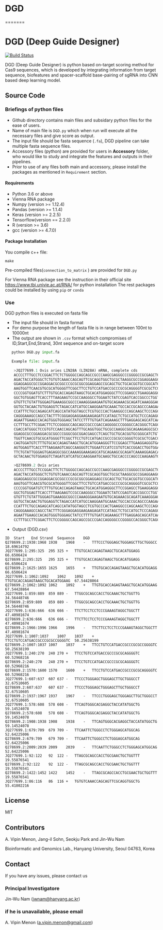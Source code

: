 
# DGD
=======
# DGD (Deep Guide Designer)
[![Build Status](https://travis-ci.org/joemccann/dillinger.svg?branch=master)](https://travis-ci.org/joemccann/dillinger)

DGD (Deep Guide Designer) is python based on-target scoring method for Cas9 sequences, which is developed by integrating information from target sequence, biofeatures and spacer-scaffold base-pairing of sgRNA into CNN based deep learning model.

## Source Code

### Briefings of python files
- Github directory contains main files and subsidary python files for the ease of users.
- Name of main file is ```DGD.py``` which when run will execute all the necessary files and give score as output.
- The input file should be fasta sequence (```.fa```), DGD pipeline can take multiple fasta sequence files.
- Accessory files (python) are provided for users in **Accessory** folder, who would like to study and integrate the features and outputs in their pipelines.
- Prior to use of any files both main and accessory, please install the packages as mentioned in ```Requirement``` section.

#### Requirements
- Python 3.6 or above
- Vienna RNA package
- Numpy (version >= 1.12.4)
- Pandas (version >= 1.1.4)
- Keras (version >= 2.2.5)
- Tensorflow(version == 2.2.0)
- R (version >= 3.6)
- gcc (version >= 4.7.0)

#### Package Installation
You compile c++ file:
```
make
```
Pre-compiled files(```connection_to_matrix``` ) are provided for ```DGD.py```

For Vienna RNA package see the instruction in their official site https://www.tbi.univie.ac.at/RNA/ for python installation
The rest packages could be installed by using ```pip``` or ```conda```

### Use
DGD python files is executed on fasta file
- The input file should in fasta format
- For demo purpose the length of fasta file is in range between 100nt to 10000nt
- The output are shown in ```.csv``` format which compromises of ID,Start,End,Strand, 30nt sequence and on-target score
```python
   python DGD.py input.fa
   
   Example file: input.fa
   
    >JQ277699.1 Ovis aries LIN28A (LIN28A) mRNA, complete cds
    ACCCCTTTGCCTCCGGACTTCTCTGGGGCCAGCAGCCGCCCAAGCGAGGGCCCGGGGCCGCGAGCTCAGC
    AGACTACCATGGGCTCTGTGTCAAACCAGCAGTTCGCAGGTGGCTGCGCTAAGGCGCCGGAGGAAGCGCC
    GGAGGAGGCGCCGGAGGACGCGGCCCGCGCGGCGGAGGAGCCGCAGCTGCTGCACGGTGCCGGCATCTGT
    AAGTGGTTCAACGTGCGCATGGGGTTCGGCTTCCTGTCCATGACCGCCCGCGCAGGGGTCGCGCTCGACC
    CCCCGGTGGATGTCTTTGTGCACCAGAGTAAGCTGCACATGGAGGGCTTCCGGAGCCTGAAGGAGGGGGA
    GGCTGTGGAGTTCACCTTTAAGAAGTCCGCCAAGGGCCTGGAATCTATCCGAGTCACCGGCCCTGGTGGG
    GTGTTCTGTATTGGGAGTGAAAGGCGGCCCAAAGGGAAGAATGTGCAGAAACGCAGATCAAAGGGAGACA
    GGTGCTACAACTGTGGAGGTCTAGACCATCATGCCAAGGAATGCAAACTGCCACCGCAGCCCAAGAAGTG
    CCATTTCTGCCAGAGCATCAGCCATATGGTAGCCTCGTGCCCACTGAAGGCCCAGCAAGCTCCCAGCTCC
    CAGGGAAAGCCAGCCTACTTTCGGGAGGAGGAAGAAGAGATCCATAGCTCTGCCATGCTCCCAGAGGCCC
    AGAATTGAAGCCACAGTGGGTGGGAGCTATCCTTTTGTGATCAGAAAGCTTTGAGGAGCAGCATCAATCG
    CCTTTGCCTTCGGACTTCTCCGGGGCCAGCAGCCGCCCGACCAGGGGCCCGGGGCCACGGGCTCAGCCGA
    CGACCATGGGCTCCGTGTCCAACCAGCAGTTTGCAGGTGGCTGCGCCAAGGCGGCAGAAGAGGCGCCCGA
    GGAGGCGCCGGAGGACGCGGCCCGGGCGGCGGACGAGCCTCAGCTGCTGCACGGTGCGGGCATCTGTAAG
    TGGTTCAACGTGCGCATGGGGTTCGGCTTCCTGTCCATGACCGCCCGCGCCGGGGTCGCGCTCGACCCCC
    CAGTGGATGTCTTTGTGCACCAGAGTAAGCTGCACATGGAAGGGTTCCGGAGCTTGAAGGAGGGTGAGGC
    AGTGGAGTTCACCTTTAAGAAGTCAGCCAAGGGTCTGGAATCCATCCGTGTCACCGGACCTGGTGGAGTA
    TTCTGTATTGGGAGTGAGAGGCGGCCAAAAGGAAAGAGCATGCAGAAGCGCAGATCAAAAGGAGACAGGT
    GCTACAACTGTGGAGGTCTAGATCATCATGCCAAGGAATGCAAGCTGCCACCCCAGCCCAAGAAGTGCCA

    >Q278699.2 Ovis aries 
    ACCCCTTTGCCTCCGGACTTCTCTGGGGCCAGCAGCCGCCCAAGCGAGGGCCCGGGGCCGCGAGCTCAGC
    AGACTACCATGGGCTCTGTGTCAAACCAGCAGTTCGCAGGTGGCTGCGCTAAGGCGCCGGAGGAAGCGCC
    GGAGGAGGCGCCGGAGGACGCGGCCCGCGCGGCGGAGGAGCCGCAGCTGCTGCACGGTGCCGGCATCTGT
    AAGTGGTTCAACGTGCGCATGGGGTTCGGCTTCCTGTCCATGACCGCCCGCGCAGGGGTCGCGCTCGACC
    CCCCGGTGGATGTCTTTGTGCACCAGAGTAAGCTGCACATGGAGGGCTTCCGGAGCCTGAAGGAGGGGGA
    GGCTGTGGAGTTCACCTTTAAGAAGTCCGCCAAGGGCCTGGAATCTATCCGAGTCACCGGCCCTGGTGGG
    GTGTTCTGTATTGGGAGTGAAAGGCGGCCCAAAGGGAAGAATGTGCAGAAACGCAGATCAAAGGGAGACA
    GGTGCTACAACTGTGGAGGTCTAGACCATCATGCCAAGGAATGCAAACTGCCACCGCAGCCCAAGAAGTG
    CCATTTCTGCCAGAGCATCAGCCATATGGTAGCCTCGTGCCCACTGAAGGCCCAGCAAGCTCCCAGCTCC
    CAGGGAAAGCCAGCCTACTTTCGGGAGGAGGAAGAAGAGATCCATAGCTCTGCCATGCTCCCAGAGGCCC
    AGAATTGAAGCCACAGTGGGTGGGAGCTATCCTTTTGTGATCAGAAAGCTTTGAGGAGCAGCATCAATCG
    CCTTTGCCTTCGGACTTCTCCGGGGCCAGCAGCCGCCCGACCAGGGGCCCGGGGCCACGGGCTCAGCCGA
```
- Output (DGD.csv)
```
ID	Start	End	Strand	Sequence	DGD
Q278699.2:1938:1968	1938	1968	-	TTTCCCTGGGAGCTGGGAGCTTGCTGGGCC	18.69614792
JQ277699.1:295:325	295	325	+	TTGTGCACCAGAGTAAGCTGCACATGGAGG	66.6506424
Q278699.2:295:325	295	325	+	TTGTGCACCAGAGTAAGCTGCACATGGAGG	66.6506424
Q278699.2:1625:1655	1625	1655	+	TTGTGCACCAGAGTAAGCTGCACATGGAGG	66.6506424
JQ277699.1:1062:1092	1062	1092	+	TTGTGCACCAGAGTAAGCTGCACATGGAAG	67.54428864
Q278699.2:1062:1092	1062	1092	+	TTGTGCACCAGAGTAAGCTGCACATGGAAG	67.54428864
JQ277699.1:859:889	859	889	-	TTGGCGCAGCCACCTGCAAACTGCTGGTTG	34.56448746
Q278699.2:859:889	859	889	-	TTGGCGCAGCCACCTGCAAACTGCTGGTTG	34.56448746
JQ277699.1:636:666	636	666	-	TTCTTCCTCCTCCCGAAAGTAGGCTGGCTT	47.40981674
Q278699.2:636:666	636	666	-	TTCTTCCTCCTCCCGAAAGTAGGCTGGCTT	47.40981674
Q278699.2:1966:1996	1966	1996	-	TTCTTCCTCCTCCCGAAAGTAGGCTGGCTT	47.40981674
JQ277699.1:1007:1037	1007	1037	+	TTCCTGTCCATGACCGCCCGCGCCGGGGTC	50.25638199
Q278699.2:1007:1037	1007	1037	+	TTCCTGTCCATGACCGCCCGCGCCGGGGTC	50.25638199
JQ277699.1:240:270	240	270	+	TTCCTGTCCATGACCGCCCGCGCAGGGGTC	60.52968216
Q278699.2:240:270	240	270	+	TTCCTGTCCATGACCGCCCGCGCAGGGGTC	60.52968216
Q278699.2:1570:1600	1570	1600	+	TTCCTGTCCATGACCGCCCGCGCAGGGGTC	60.52968216
JQ277699.1:607:637	607	637	-	TTCCCTGGGAGCTGGGAGCTTGCTGGGCCT	32.67510605
Q278699.2:607:637	607	637	-	TTCCCTGGGAGCTGGGAGCTTGCTGGGCCT	32.67510605
Q278699.2:1937:1967	1937	1967	-	TTCCCTGGGAGCTGGGAGCTTGCTGGGCCT	32.67510605
JQ277699.1:578:608	578	608	-	TTCAGTGGGCACGAGGCTACCATATGGCTG	59.14524078
Q278699.2:578:608	578	608	-	TTCAGTGGGCACGAGGCTACCATATGGCTG	59.14524078
Q278699.2:1908:1938	1908	1938	-	TTCAGTGGGCACGAGGCTACCATATGGCTG	59.14524078
JQ277699.1:679:709	679	709	-	TTCAATTCTGGGCCTCTGGGAGCATGGCAG	52.64225006
Q278699.2:679:709	679	709	-	TTCAATTCTGGGCCTCTGGGAGCATGGCAG	52.64225006
Q278699.2:2009:2039	2009	2039	-	TTCAATTCTGGGCCTCTGGGAGCATGGCAG	52.64225006
JQ277699.1:92:122	92	122	-	TTAGCGCAGCCACCTGCGAACTGCTGGTTT	19.55876541
Q278699.2:92:122	92	122	-	TTAGCGCAGCCACCTGCGAACTGCTGGTTT	19.55876541
Q278699.2:1422:1452	1422	1452	-	TTAGCGCAGCCACCTGCGAACTGCTGGTTT	19.55876541
JQ277699.1:86:116	86	116	+	TGTGTCAAACCAGCAGTTCGCAGGTGGCTG	55.41802216
```
## License
MIT
## Contributors
A. Vipin Menon, Jang-il Sohn, Seokju Park and Jin-Wu Nam

Bioinformatic and Genomics Lab., Hanyang University, Seoul 04763, Korea

## Contact
If you have any issues, please contact us

### Principal Investigatore
Jin-Wu Nam (jwnam@hanyang.ac.kr)

### if he is unavailable, please email 
A. Vipin Menon (a.vipin.menon@gmail.com)



